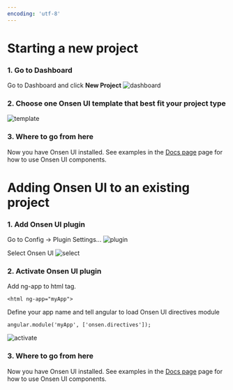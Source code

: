 ```yaml
---
encoding: 'utf-8'
---
```


# Starting a new project

### 1. Go to Dashboard

Go to Dashboard and click **New Project**
![dashboard](new_project.png)


### 2. Choose one Onsen UI template that best fit your project type

![template](choose_template.png)

### 3. Where to go from here
Now you have Onsen UI installed.
See examples in the [Docs page](/docs/en) page for how to use Onsen UI components.


# Adding Onsen UI to an existing project

### 1. Add Onsen UI plugin

Go to Config -> Plugin Settings...
![plugin](config_plugin_settings.png)

Select Onsen UI
![select](check_onsen_ui.png)

### 2. Activate Onsen UI plugin

Add ng-app to html tag.

    <html ng-app="myApp">

Define your app name and tell angular to load Onsen UI directives module

    angular.module('myApp', ['onsen.directives']);

![activate](add_ng_app.png)

### 3. Where to go from here
Now you have Onsen UI installed.
See examples in the [Docs page](/docs/en) page for how to use Onsen UI components.